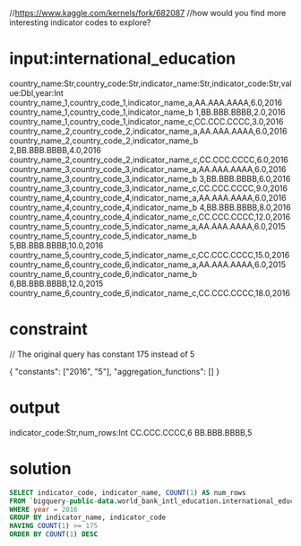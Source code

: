 //https://www.kaggle.com/kernels/fork/682087
//how would you find more interesting indicator codes to explore?

# input:international_education

country_name:Str,country_code:Str,indicator_name:Str,indicator_code:Str,value:Dbl,year:Int
country_name_1,country_code_1,indicator_name_a,AA.AAA.AAAA,6.0,2016
country_name_1,country_code_1,indicator_name_b 1,BB.BBB.BBBB,2.0,2016
country_name_1,country_code_1,indicator_name_c,CC.CCC.CCCC,3.0,2016
country_name_2,country_code_2,indicator_name_a,AA.AAA.AAAA,6.0,2016
country_name_2,country_code_2,indicator_name_b 2,BB.BBB.BBBB,4.0,2016
country_name_2,country_code_2,indicator_name_c,CC.CCC.CCCC,6.0,2016
country_name_3,country_code_3,indicator_name_a,AA.AAA.AAAA,6.0,2016
country_name_3,country_code_3,indicator_name_b 3,BB.BBB.BBBB,6.0,2016
country_name_3,country_code_3,indicator_name_c,CC.CCC.CCCC,9.0,2016
country_name_4,country_code_4,indicator_name_a,AA.AAA.AAAA,6.0,2016
country_name_4,country_code_4,indicator_name_b 4,BB.BBB.BBBB,8.0,2016
country_name_4,country_code_4,indicator_name_c,CC.CCC.CCCC,12.0,2016
country_name_5,country_code_5,indicator_name_a,AA.AAA.AAAA,6.0,2015
country_name_5,country_code_5,indicator_name_b 5,BB.BBB.BBBB,10.0,2016
country_name_5,country_code_5,indicator_name_c,CC.CCC.CCCC,15.0,2016
country_name_6,country_code_6,indicator_name_a,AA.AAA.AAAA,6.0,2015
country_name_6,country_code_6,indicator_name_b 6,BB.BBB.BBBB,12.0,2015
country_name_6,country_code_6,indicator_name_c,CC.CCC.CCCC,18.0,2016

# constraint

// The original query has constant 175 instead of 5

{
  "constants": ["2016", "5"],
  "aggregation_functions": []
}

# output

indicator_code:Str,num_rows:Int
CC.CCC.CCCC,6
BB.BBB.BBBB,5

# solution

```sql
SELECT indicator_code, indicator_name, COUNT(1) AS num_rows
FROM `bigquery-public-data.world_bank_intl_education.international_education`
WHERE year = 2016
GROUP BY indicator_name, indicator_code
HAVING COUNT(1) >= 175
ORDER BY COUNT(1) DESC
```
